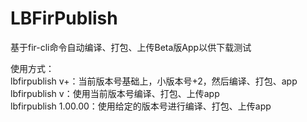 # LBFirPublish
基于fir-cli命令自动编译、打包、上传Beta版App以供下载测试

使用方式： <br/>
lbfirpublish v+：当前版本号基础上，小版本号+2，然后编译、打包、app <br/>
lbfirpublish v：使用当前版本号编译、打包、上传app <br/>
lbfirpublish 1.00.00：使用给定的版本号进行编译、打包、上传app <br/>
